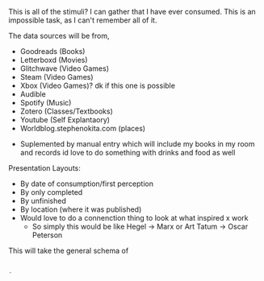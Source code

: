 This is all of the stimuli? I can gather that I have ever consumed. This is an impossible task, as I can't remember all of it. 

The data sources will be from, 
- Goodreads (Books)
- Letterboxd (Movies)
- Glitchwave (Video Games)
- Steam (Video Games)
- Xbox (Video Games)? dk if this one is possible
- Audible
- Spotify (Music)
- Zotero (Classes/Textbooks)
- Youtube (Self Explantaory)
- Worldblog.stephenokita.com (places)

+ Suplemented by manual entry which will include my books in my room and records
id love to do something with drinks and food as well

Presentation Layouts:
- By date of consumption/first perception
- By only completed
- By unfinished
- By location (where it was published) 
- Would love to do a connenction thing to look at what inspired x work
	- So simply this would be like Hegel -> Marx or Art Tatum -> Oscar Peterson 


This will take the general schema of
```ts

- 
